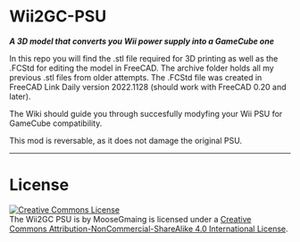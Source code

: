 # Wii2GC-PSU
***A 3D model that converts you Wii power supply into a GameCube one***

In this repo you will find the .stl file required for 3D printing as well as the .FCStd for editing the model in FreeCAD.
The archive folder holds all my previous .stl files from older attempts.
The .FCStd file was created in FreeCAD Link Daily version 2022.1128 (should work with FreeCAD 0.20 and later).

The Wiki should guide you through succesfully modyfing your Wii PSU for GameCube compatibility.

This mod is reversable, as it does not damage the original PSU.

***

# License
<a rel="license" href="http://creativecommons.org/licenses/by-nc-sa/4.0/"><img alt="Creative Commons License" style="border-width:0" src="https://i.creativecommons.org/l/by-nc-sa/4.0/88x31.png" /></a><br /> The Wii2GC PSU is by MooseGmaing is licensed under a <a rel="license" href="http://creativecommons.org/licenses/by-nc-sa/4.0/">Creative Commons Attribution-NonCommercial-ShareAlike 4.0 International License</a>.
